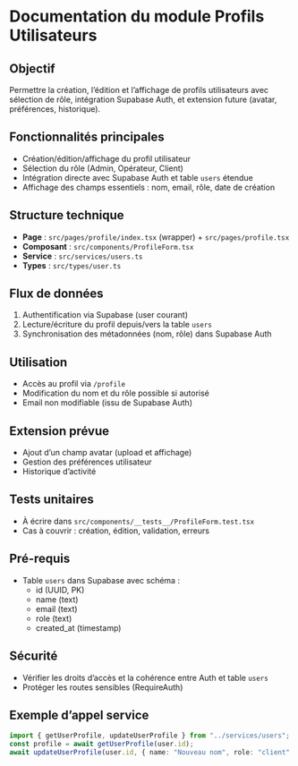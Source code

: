 # Documentation du module Profils Utilisateurs

## Objectif
Permettre la création, l’édition et l’affichage de profils utilisateurs avec sélection de rôle, intégration Supabase Auth, et extension future (avatar, préférences, historique).

## Fonctionnalités principales
- Création/édition/affichage du profil utilisateur
- Sélection du rôle (Admin, Opérateur, Client)
- Intégration directe avec Supabase Auth et table `users` étendue
- Affichage des champs essentiels : nom, email, rôle, date de création

## Structure technique
- **Page** : `src/pages/profile/index.tsx` (wrapper) + `src/pages/profile.tsx`
- **Composant** : `src/components/ProfileForm.tsx`
- **Service** : `src/services/users.ts`
- **Types** : `src/types/user.ts`

## Flux de données
1. Authentification via Supabase (user courant)
2. Lecture/écriture du profil depuis/vers la table `users`
3. Synchronisation des métadonnées (nom, rôle) dans Supabase Auth

## Utilisation
- Accès au profil via `/profile`
- Modification du nom et du rôle possible si autorisé
- Email non modifiable (issu de Supabase Auth)

## Extension prévue
- Ajout d’un champ avatar (upload et affichage)
- Gestion des préférences utilisateur
- Historique d’activité

## Tests unitaires
- À écrire dans `src/components/__tests__/ProfileForm.test.tsx`
- Cas à couvrir : création, édition, validation, erreurs

## Pré-requis
- Table `users` dans Supabase avec schéma :
  - id (UUID, PK)
  - name (text)
  - email (text)
  - role (text)
  - created_at (timestamp)

## Sécurité
- Vérifier les droits d’accès et la cohérence entre Auth et table `users`
- Protéger les routes sensibles (RequireAuth)

## Exemple d’appel service
```ts
import { getUserProfile, updateUserProfile } from "../services/users";
const profile = await getUserProfile(user.id);
await updateUserProfile(user.id, { name: "Nouveau nom", role: "client" });
```
